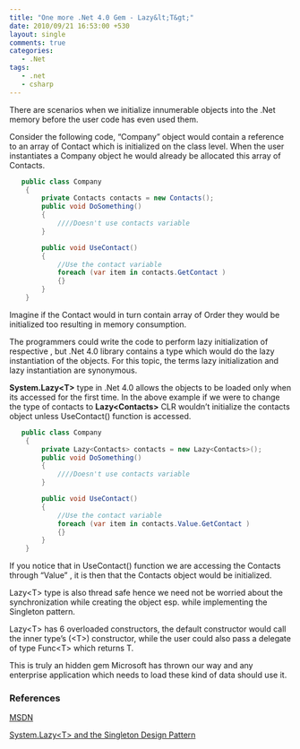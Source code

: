 ```yaml
---
title: "One more .Net 4.0 Gem - Lazy&lt;T&gt;"
date: 2010/09/21 16:53:00 +530
layout: single
comments: true
categories: 
   - .Net
tags:
   - .net
   - csharp
---
```


There are scenarios when we initialize innumerable objects into the .Net memory before the user code has even used them.

Consider the following code, “Company” object would contain a reference to an array of Contact which is initialized on the class level. When the user instantiates a Company object he would already be allocated this array of Contacts.

```csharp
   public class Company
    {
        private Contacts contacts = new Contacts();
        public void DoSomething()
        {
            ////Doesn't use contacts variable
        }

        public void UseContact()
        {
            //Use the contact variable
            foreach (var item in contacts.GetContact )
            {}
        }
    }
```

Imagine if the Contact would in turn contain array of Order they would be initialized too resulting in memory consumption.

The programmers could write the code to perform lazy initialization of respective , but .Net 4.0 library contains a type which would do the lazy instantiation of the objects. For this topic, the terms lazy initialization and lazy instantiation are synonymous.

**System.Lazy&lt;T&gt;** type in .Net 4.0 allows the objects to be loaded only when its accessed for the first time. In the above example if we were to change the type of contacts to **Lazy&lt;Contacts&gt;** CLR wouldn’t initialize the contacts object unless UseContact() function is accessed.

```csharp
   public class Company
    {
        private Lazy<Contacts> contacts = new Lazy<Contacts>();
        public void DoSomething()
        {
            ////Doesn't use contacts variable
        }

        public void UseContact()
        {
            //Use the contact variable
            foreach (var item in contacts.Value.GetContact )
            {}
        }
    }
```

If you notice that in UseContact() function we are accessing the Contacts through “Value” , it is then that the Contacts object would be initialized.

Lazy&lt;T&gt; type is also thread safe hence we need not be worried about the synchronization while creating the object esp. while implementing the Singleton pattern.

Lazy&lt;T&gt; has 6 overloaded constructors, the default constructor would call the inner type’s (&lt;T&gt;)  constructor, while the user could also pass a delegate of type Func&lt;T&gt; which returns T.

This is truly an hidden gem Microsoft has thrown our way and any enterprise application which needs to load these kind of data should use it.

### References
[MSDN](http://msdn.microsoft.com/en-us/library/dd642331.aspx)

[System.Lazy&lt;T&gt; and the Singleton Design Pattern](http://geekswithblogs.net/BlackRabbitCoder/archive/2010/05/19/c-system.lazylttgt-and-the-singleton-design-pattern.aspx)
